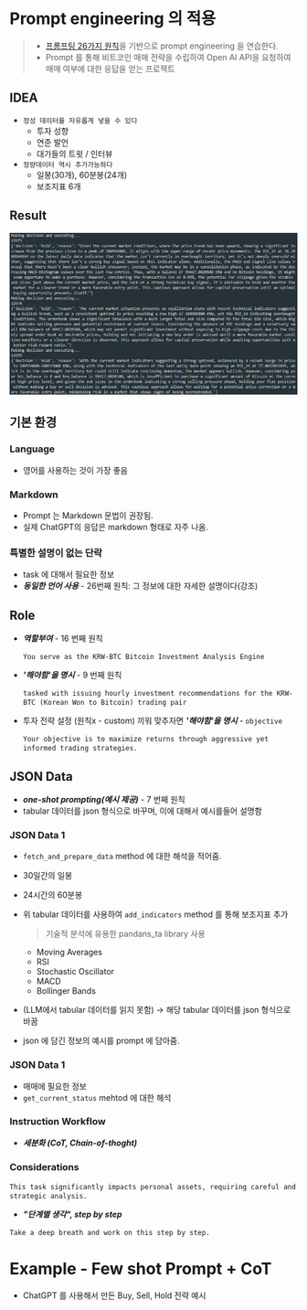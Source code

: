 # Prompt engineering 의 적용

> - [프롬프팅 26가지 원칙](https://enjoy-zero-to-one.tistory.com/58)을 기반으로 prompt engineering 을 연습한다.
> - Prompt 를 통해 비트코인 매매 전략을 수립하여 Open AI API을 요청하여 매매 여부에 대한 응답을 얻는 프로젝트

## IDEA

- `정성 데이터를 자유롭게 넣을 수 있다`
  - 투자 성향
  - 연준 발언
  - 대가들의 트윗 / 인터뷰
- `정량데이터 역시 추가가능하다`
  - 일봉(30개), 60분봉(24개)
  - 보조지표 6개

## Result

![alt text](respons_example.png)

## 기본 환경

### Language

- 영어를 사용하는 것이 가장 좋음

### Markdown

- Prompt 는 Markdown 문법이 권장됨.
- 실제 ChatGPT의 응답은 markdown 형태로 자주 나옴.

### 특별한 설명이 없는 단락

- task 에 대해서 필요한 정보
- **_동일한 언어 사용_** - 26번째 원칙: 그 정보에 대한 자세한 설명이다(강조)

## Role

- **_역할부여_** - 16 번째 원칙
  ```
  You serve as the KRW-BTC Bitcoin Investment Analysis Engine
  ```
- **_'해야함'을 명시_** - 9 번째 원칙
  ```
  tasked with issuing hourly investment recommendations for the KRW-BTC (Korean Won to Bitcoin) trading pair
  ```
- 투자 전략 설정 (원칙x - custom) 끼워 맞추자면 **_'해야함'을 명시_** - `objective`
  ```
  Your objective is to maximize returns through aggressive yet informed trading strategies.
  ```

## JSON Data

- **_one-shot prompting(예시 제공)_** - 7 번째 원칙
- tabular 데이터를 json 형식으로 바꾸며, 이에 대해서 예시를들어 설명함

### JSON Data 1

- `fetch_and_prepare_data` method 에 대한 해석을 적어줌.
- 30일간의 일봉
- 24시간의 60분봉
- 위 tabular 데이터를 사용하여 `add_indicators` method 를 통해 보조지표 추가

  > 기술적 분석에 유용한 pandans_ta library 사용

  - Moving Averages
  - RSI
  - Stochastic Oscillator
  - MACD
  - Bollinger Bands

- (LLM에서 tabular 데이터를 읽지 못함) -> 해당 tabular 데이터를 json 형식으로 바꿈
- json 에 담긴 정보의 예시를 prompt 에 담아줌.

### JSON Data 1

- 매매에 필요한 정보
- `get_current_status` mehtod 에 대한 해석

### Instruction Workflow

- **_세분화 (CoT, Chain-of-thoght)_**

### Considerations

```
This task significantly impacts personal assets, requiring careful and strategic analysis.
```

- **_"단계별 생각", step by step_**

```
Take a deep breath and work on this step by step.
```

# Example - Few shot Prompt + CoT

- ChatGPT 를 사용해서 만든 Buy, Sell, Hold 전략 예시

